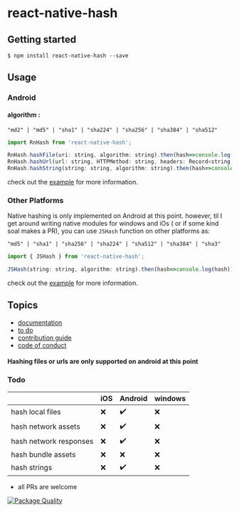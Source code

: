 # react-native-hash

## Getting started

`$ npm install react-native-hash --save`

## Usage

### Android

#### algorithm : 
`"md2" | "md5" | "sha1" | "sha224" | "sha256" | "sha384" | "sha512"`

```javascript
import RnHash from 'react-native-hash';

RnHash.hashFile(uri: string, algorithm: string).then(hash=>console.log(hash)).catch(e=>console.log(e));
RnHash.hashUrl(url: string, HTTPMethod: string, headers: Record<string, string>, algorithm: string).then(hash=>console.log(hash)).catch(e=>console.log(e));
RnHash.hashString(string: string, algorithm: string).then(hash=>console.log(hash)).catch(e=>console.log(e));
```
check out the [example](https://github.com/Drazail/react-native-hash/blob/6548c12f61d968aa4c647a1c98f06ca31e591381/example/App.js#L47-L54) for more information.

### Other Platforms

Native hashing is only implemented on Android at this point. however, til I get around writing native modules for windows and iOs ( or if some kind soal makes a PR), you can use `JSHash` function on other platforms as:

`"md5" | "sha1" | "sha256" | "sha224" | "sha512" | "sha384" | "sha3"`

```javascript
import { JSHash } from 'react-native-hash';

JSHash(string: string, algorithm: string).then(hash=>console.log(hash)).catch(e=>console.log(e));
```
check out the [example](https://github.com/Drazail/react-native-hash/blob/6548c12f61d968aa4c647a1c98f06ca31e591381/example/App.js#L47-L54) for more information.


## Topics

* [documentation](https://github.com/Drazail/react-native-hash/wiki/Documentation)
* [to do](https://github.com/Drazail/react-native-hash/wiki/To-Do)
* [contribution guide](https://github.com/Drazail/react-native-hash/wiki/Contribution-Guide)
* [code of conduct](https://github.com/Drazail/react-native-hash/wiki/Code-of-Conduct)


#### Hashing files or urls are only supported on android at this point

### Todo
|  |iOS |Android|windows|
|--|----|-------|-------|
|hash local files|:x:|:heavy_check_mark: |:x:|
|hash network assets|:x:|:heavy_check_mark: |:x:|
|hash network responses|:x:|:heavy_check_mark:|:x:|
|hash bundle assets|:x:|:x:|:x:|
|hash strings|:x:|:heavy_check_mark:|:x:|


* all PRs are welcome

[![Package Quality](https://npm.packagequality.com/badge/react-native-hash.png)](https://packagequality.com/#?package=react-native-hash)
